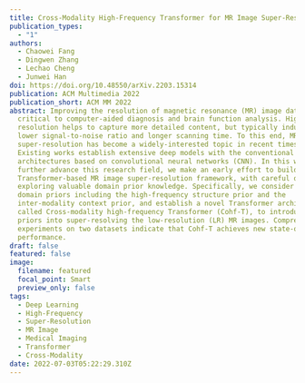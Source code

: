 ```yaml
---
title: Cross-Modality High-Frequency Transformer for MR Image Super-Resolution.
publication_types:
  - "1"
authors:
  - Chaowei Fang
  - Dingwen Zhang
  - Lechao Cheng
  - Junwei Han
doi: https://doi.org/10.48550/arXiv.2203.15314
publication: ACM Multimedia 2022
publication_short: ACM MM 2022
abstract: Improving the resolution of magnetic resonance (MR) image data is
  critical to computer-aided diagnosis and brain function analysis. Higher
  resolution helps to capture more detailed content, but typically induces to
  lower signal-to-noise ratio and longer scanning time. To this end, MR image
  super-resolution has become a widely-interested topic in recent times.
  Existing works establish extensive deep models with the conventional
  architectures based on convolutional neural networks (CNN). In this work, to
  further advance this research field, we make an early effort to build a
  Transformer-based MR image super-resolution framework, with careful designs on
  exploring valuable domain prior knowledge. Specifically, we consider two-fold
  domain priors including the high-frequency structure prior and the
  inter-modality context prior, and establish a novel Transformer architecture,
  called Cross-modality high-frequency Transformer (Cohf-T), to introduce such
  priors into super-resolving the low-resolution (LR) MR images. Comprehensive
  experiments on two datasets indicate that Cohf-T achieves new state-of-the-art
  performance.
draft: false
featured: false
image:
  filename: featured
  focal_point: Smart
  preview_only: false
tags:
  - Deep Learning
  - High-Frequency
  - Super-Resolution
  - MR Image
  - Medical Imaging
  - Transformer
  - Cross-Modality
date: 2022-07-03T05:22:29.310Z
---
```

